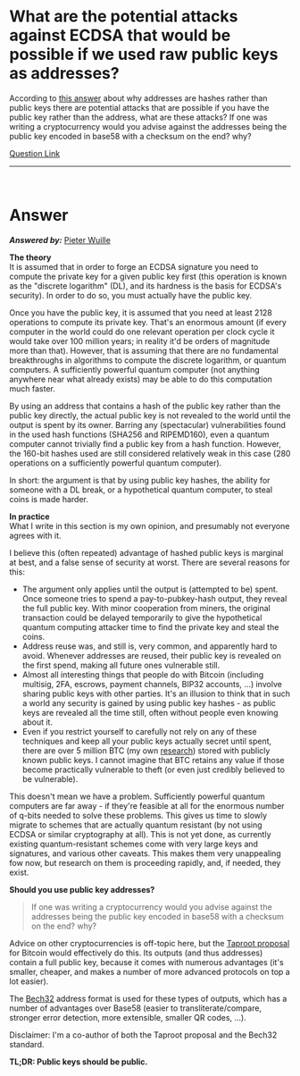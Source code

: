 # What are the potential attacks against ECDSA that would be possible if we used raw public keys as addresses?

According to [this answer](https://bitcoin.stackexchange.com/questions/3600/why-are-bitcoin-addresses-hashes-of-public-keys/3602#3602) about why addresses are hashes rather than public keys there are potential attacks that are possible if you have the public key rather than the address, what are these attacks? If one was writing a cryptocurrency would you advise against the addresses being the public key encoded in base58 with a checksum on the end? why?

[Question Link](https://bitcoin.stackexchange.com/questions/95123/what-are-the-potential-attacks-against-ecdsa-that-would-be-possible-if-we-used-r)

---
<br/>

# Answer
**_Answered by:_** [Pieter Wuille](https://bitcoin.stackexchange.com/users/208/pieter-wuille)

**The theory**  
It is assumed that in order to forge an ECDSA signature you need to compute the private key for a given public key first (this operation is known as the "discrete logarithm" (DL), and its hardness is the basis for ECDSA's security). In order to do so, you must actually have the public key.

Once you have the public key, it is assumed that you need at least 2128 operations to compute its private key. That's an enormous amount (if every computer in the world could do one relevant operation per clock cycle it would take over 100 million years; in reality it'd be orders of magnitude more than that). However, that is assuming that there are no fundamental breakthroughs in algorithms to compute the discrete logarithm, or quantum computers. A sufficiently powerful quantum computer (not anything anywhere near what already exists) may be able to do this computation much faster.

By using an address that contains a hash of the public key rather than the public key directly, the actual public key is not revealed to the world until the output is spent by its owner. Barring any (spectacular) vulnerabilities found in the used hash functions (SHA256 and RIPEMD160), even a quantum computer cannot trivially find a public key from a hash function. However, the 160-bit hashes used are still considered relatively weak in this case (280 operations on a sufficiently powerful quantum computer).

In short: the argument is that by using public key hashes, the ability for someone with a DL break, or a hypothetical quantum computer, to steal coins is made harder.

**In practice**  
What I write in this section is my own opinion, and presumably not everyone agrees with it.

I believe this (often repeated) advantage of hashed public keys is marginal at best, and a false sense of security at worst. There are several reasons for this:

- The argument only applies until the output is (attempted to be) spent. Once someone tries to spend a pay-to-pubkey-hash output, they reveal the full public key. With minor cooperation from miners, the original transaction could be delayed temporarily to give the hypothetical quantum computing attacker time to find the private key and steal the coins.
- Address reuse was, and still is, very common, and apparently hard to avoid. Whenever addresses are reused, their public key is revealed on the first spend, making all future ones vulnerable still.
- Almost all interesting things that people do with Bitcoin (including multisig, 2FA, escrows, payment channels, BIP32 accounts, ...) involve sharing public keys with other parties. It's an illusion to think that in such a world any security is gained by using public key hashes - as public keys are revealed all the time still, often without people even knowing about it.
- Even if you restrict yourself to carefully not rely on any of these techniques and keep all your public keys actually secret until spent, there are over 5 million BTC (my own [research](https://twitter.com/pwuille/status/1108085284862713856)) stored with publicly known public keys. I cannot imagine that BTC retains any value if those become practically vulnerable to theft (or even just credibly believed to be vulnerable).

This doesn't mean we have a problem. Sufficiently powerful quantum computers are far away - if they're feasible at all for the enormous number of q-bits needed to solve these problems. This gives us time to slowly migrate to schemes that are actually quantum resistant (by not using ECDSA or similar cryptography at all). This is not yet done, as currently existing quantum-resistant schemes come with very large keys and signatures, and various other caveats. This makes them very unappealing fow now, but research on them is proceeding rapidly, and, if needed, they exist.

**Should you use public key addresses?**

>If one was writing a cryptocurrency would you advise against the addresses being the public key encoded in base58 with a checksum on the end? why?

Advice on other cryptocurrencies is off-topic here, but the [Taproot proposal](https://github.com/bitcoin/bips/blob/master/bip-0341.mediawiki) for Bitcoin would effectively do this. Its outputs (and thus addresses) contain a full public key, because it comes with numerous advantages (it's smaller, cheaper, and makes a number of more advanced protocols on top a lot easier).

The [Bech32](https://github.com/bitcoin/bips/blob/master/bip-0173.mediawiki) address format is used for these types of outputs, which has a number of advantages over Base58 (easier to transliterate/compare, stronger error detection, more extensible, smaller QR codes, ...).

Disclaimer: I'm a co-author of both the Taproot proposal and the Bech32 standard.

**TL;DR: Public keys should be public.**
